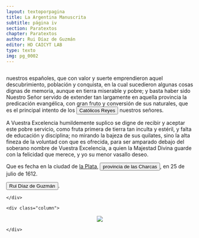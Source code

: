 ```yaml
---
layout: textoporpagina
title: La Argentina Manuscrita
subtitle: página iv
section: Paratextos
chapter: Paratextos
author: Rui Díaz de Guzmán
editor: HD CAICYT LAB
type: texto
img: pg_0002
---
```


<div class="row">
	<div class="column">

<p>nuestros españoles, que con valor y suerte emprendieron aquel descubrimiento, población y conquista, en la cual sucedieron algunas cosas dignas de memoria, aunque en tierra miserable y pobre; y basta haber sido Nuestro Señor servido de extender tan largamente en aquella provincia la predicación evangélica, con gran fruto y conversión de sus naturales, que es el principal intento de los <button class="balloon" data-balloon-pos="up" data-balloon-length="large" data-balloon="Reyes Católicos, Fernando II de Aragón e Isabel I de Castilla, soberanos de la Corona de Castilla (1474-1504) y de la Corona de Aragón (1479-1516). Accedieron al trono tras la Guerra de Sucesión Castellana (1475-1479). Luego de la muerte de Isabel en 1504, Fernando quedó como rey de Aragón, pasando Castilla a su hija Juana &quot;la Loca&quot; y a su marido Felipe de Austria. Tras morir Felipe en 1506 y ser declarada Juana incapaz, consiguió ser nombrado regente del reino hasta su muerte en 1516.">Católicos Reyes</button> nuestros señores.</p>

<p>A Vuestra Excelencia humildemente suplico se digne de recibir y aceptar este pobre servicio, como fruta primera de tierra tan inculta y estéril, y falta de educación y disciplina; no mirando la bajeza de sus quilates, sino la alta fineza de la voluntad con que es ofrecida, para ser amparado debajo del soberano nombre de Vuestra Excelencia, a quien la Majestad Divina guarde con la felicidad que merece, y yo su menor vasallo deseo.</p>

<p>Que es fecha en la ciudad de <a href="https://recogito.pelagios.org/document/wzqxhk0h3vpikm/part/1/edit#8c964fdc-94e2-4173-a7b0-0473c590643b" target="_blank">la Plata,</a> <a href="https://recogito.pelagios.org/document/wzqxhk0h3vpikm/part/1/edit#45939aad-64ef-48a6-a009-3c3024febab2" target="_blank"><button class="balloon" data-balloon-pos="up" data-balloon-length="large" data-balloon="Refiere a la provincia de Charcas, provincia de los Charcas o bien gobernación de Charcas fue un territorio ultramarino integrante del Imperio español que formó parte del gran Virreinato del Perú hasta 1776 y que luego pasó al nuevo Virreinato del Río de la Plata. La provincia de Charcas, cuyos límites se superponen con la Audiencia de Charchas, tenía su sede en Sucre (Ciudad de la Plata, 1538).">provincia de las Charcas</button></a>, en 25 de julio de 1612.</p>

<p><button class="balloon" data-balloon-pos="up" data-balloon-length="large" data-balloon="Ruy Díaz de Guzmán, o Rui Diaz de Guzmán (Asunción del Paraguay, 1559– 17/06/1629) fue un conquistador, burócrata colonial y cronista criollo, primer escritor y mestizo de ascendencia hispano-guaraní en registrar la historia de la región del Plata. En 1593 fue el segundo fundador de la ciudad de Santiago de Jerez del Igurey (actual río Ivinhema, sudeste del estado de Mato Grosso del Sur), aguas arriba de los saltos del Guayrá, y se convertiría en su teniente de gobernador en el año 1596.">Rui Díaz de Guzmán</button>.</p>

	</div>

	<div class="column">

<center>
<a href="{{site.baseurl}}/assets/img/argentina_manuscrita/{{page.img}}.jpg"><img src="{{site.baseurl}}/assets/img/argentina_manuscrita/{{page.img}}.jpg"></a>
</center>

	</div>

</div> 